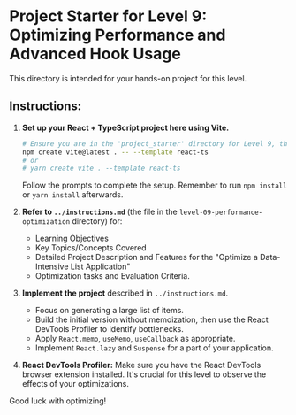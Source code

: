 # Project Starter for Level 9: Optimizing Performance and Advanced Hook Usage

This directory is intended for your hands-on project for this level.

## Instructions:

1.  **Set up your React + TypeScript project here using Vite.**
    ```bash
    # Ensure you are in the 'project_starter' directory for Level 9, then run:
    npm create vite@latest . -- --template react-ts
    # or
    # yarn create vite . --template react-ts
    ```
    Follow the prompts to complete the setup. Remember to run `npm install` or `yarn install` afterwards.

2.  **Refer to `../instructions.md`** (the file in the `level-09-performance-optimization` directory) for:
    *   Learning Objectives
    *   Key Topics/Concepts Covered
    *   Detailed Project Description and Features for the "Optimize a Data-Intensive List Application"
    *   Optimization tasks and Evaluation Criteria.

3.  **Implement the project** described in `../instructions.md`.
    *   Focus on generating a large list of items.
    *   Build the initial version without memoization, then use the React DevTools Profiler to identify bottlenecks.
    *   Apply `React.memo`, `useMemo`, `useCallback` as appropriate.
    *   Implement `React.lazy` and `Suspense` for a part of your application.

4.  **React DevTools Profiler:** Make sure you have the React DevTools browser extension installed. It's crucial for this level to observe the effects of your optimizations.

Good luck with optimizing! 